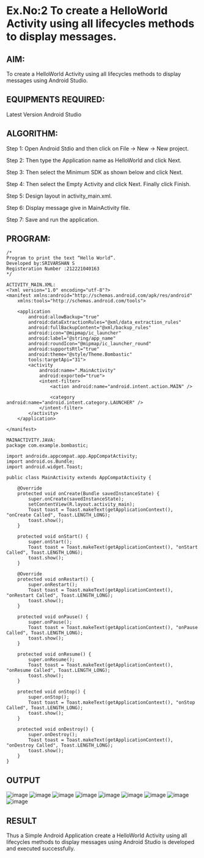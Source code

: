 # Ex.No:2 To create a HelloWorld Activity using all lifecycles methods to display messages.


## AIM:

To create a HelloWorld Activity using all lifecycles methods to display messages using Android Studio.

## EQUIPMENTS REQUIRED:

Latest Version Android Studio

## ALGORITHM:

Step 1: Open Android Stdio and then click on File -> New -> New project.

Step 2: Then type the Application name as HelloWorld and click Next. 

Step 3: Then select the Minimum SDK as shown below and click Next.

Step 4: Then select the Empty Activity and click Next. Finally click Finish.

Step 5: Design layout in activity_main.xml.

Step 6: Display message give in MainActivity file.

Step 7: Save and run the application.

## PROGRAM:
```
/*
Program to print the text “Hello World”.
Developed by:SRIVARSHAN S
Registeration Number :212221040163
*/
```
```
ACTIVITY_MAIN.XML:
<?xml version="1.0" encoding="utf-8"?>
<manifest xmlns:android="http://schemas.android.com/apk/res/android"
    xmlns:tools="http://schemas.android.com/tools">

    <application
        android:allowBackup="true"
        android:dataExtractionRules="@xml/data_extraction_rules"
        android:fullBackupContent="@xml/backup_rules"
        android:icon="@mipmap/ic_launcher"
        android:label="@string/app_name"
        android:roundIcon="@mipmap/ic_launcher_round"
        android:supportsRtl="true"
        android:theme="@style/Theme.Bombastic"
        tools:targetApi="31">
        <activity
            android:name=".MainActivity"
            android:exported="true">
            <intent-filter>
                <action android:name="android.intent.action.MAIN" />

                <category android:name="android.intent.category.LAUNCHER" />
            </intent-filter>
        </activity>
    </application>

</manifest>
```
```
MAINACTIVITY.JAVA:
package com.example.bombastic;

import androidx.appcompat.app.AppCompatActivity;
import android.os.Bundle;
import android.widget.Toast;

public class MainActivity extends AppCompatActivity {

    @Override
    protected void onCreate(Bundle savedInstanceState) {
        super.onCreate(savedInstanceState);
        setContentView(R.layout.activity_main);
        Toast toast = Toast.makeText(getApplicationContext(), "onCreate Called", Toast.LENGTH_LONG);
        toast.show();
    }

    protected void onStart() {
        super.onStart();
        Toast toast = Toast.makeText(getApplicationContext(), "onStart Called", Toast.LENGTH_LONG);
        toast.show();
    }

    @Override
    protected void onRestart() {
        super.onRestart();
        Toast toast = Toast.makeText(getApplicationContext(), "onRestart Called", Toast.LENGTH_LONG);
        toast.show();
    }

    protected void onPause() {
        super.onPause();
        Toast toast = Toast.makeText(getApplicationContext(), "onPause Called", Toast.LENGTH_LONG);
        toast.show();
    }

    protected void onResume() {
        super.onResume();
        Toast toast = Toast.makeText(getApplicationContext(), "onResume Called", Toast.LENGTH_LONG);
        toast.show();
    }

    protected void onStop() {
        super.onStop();
        Toast toast = Toast.makeText(getApplicationContext(), "onStop Called", Toast.LENGTH_LONG);
        toast.show();
    }

    protected void onDestroy() {
        super.onDestroy();
        Toast toast = Toast.makeText(getApplicationContext(), "onDestroy Called", Toast.LENGTH_LONG);
        toast.show();
    }
}
```

## OUTPUT
![image](https://github.com/srivarshan123/lifecyclemethods/assets/103185133/c3c43d82-96b2-4c1c-93c3-b58c9e794604)
![image](https://github.com/srivarshan123/lifecyclemethods/assets/103185133/f6f07841-d723-4b85-90d9-713936083dc3)
![image](https://github.com/srivarshan123/lifecyclemethods/assets/103185133/eabf3d9f-7104-41c2-8c0f-bc5f2376be98)
![image](https://github.com/srivarshan123/lifecyclemethods/assets/103185133/35a92636-14c6-46ef-a56f-5cde2c213f08)
![image](https://github.com/srivarshan123/lifecyclemethods/assets/103185133/901f07d0-6de9-4ce8-ae1d-9fce3c212b38)
![image](https://github.com/srivarshan123/lifecyclemethods/assets/103185133/6755203b-3449-41fe-8d0c-c3f1e10eadfc)
![image](https://github.com/srivarshan123/lifecyclemethods/assets/103185133/4fdb6f88-c899-4439-a51a-ea5246ccc98c)
![image](https://github.com/srivarshan123/lifecyclemethods/assets/103185133/80e42b03-a20a-478e-b44b-4d6072f9934a)
![image](https://github.com/srivarshan123/lifecyclemethods/assets/103185133/97540f4b-3127-4445-8b8c-10e2a5a11a41)






## RESULT
Thus a Simple Android Application create a HelloWorld Activity using all lifecycles methods to display messages using Android Studio is developed and executed successfully.
